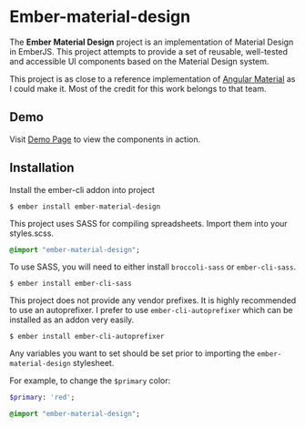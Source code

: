

# Ember-material-design

The **Ember Material Design** project is an implementation of Material Design in EmberJS. This project 
attempts to provide a set of reusable, well-tested and accessible UI components based on the Material Design system.

This project is as close to a reference implementation of [Angular Material](http://material.angularjs.org) as 
I could make it. Most of the credit for this work belongs to that team.


## Demo

Visit [Demo Page](http://mike1234.com/ember-material-design) to view the components in action.


## Installation

Install the ember-cli addon into project

```
$ ember install ember-material-design
```

This project uses SASS for compiling spreadsheets. Import them into your styles.scss. 

```sass
@import "ember-material-design";
```
 
To use SASS, you will need to either install `broccoli-sass` or `ember-cli-sass`.

```
$ ember install ember-cli-sass
```

This project does not provide any vendor prefixes. It is highly recommended to use an autoprefixer. I prefer to use `ember-cli-autoprefixer`
which can be installed as an addon very easily.

```
$ ember install ember-cli-autoprefixer
```

Any variables you want to set should be set prior to importing the `ember-material-design` stylesheet.

For example, to change the `$primary` color:

```sass
$primary: 'red';

@import "ember-material-design";
```
